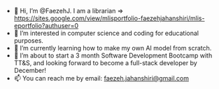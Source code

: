 - 👋 Hi, I’m @FaezehJ. I am a librarian => https://sites.google.com/view/mlisportfolio-faezehjahanshiri/mlis-eportfolio?authuser=0
- 👀 I’m interested in computer science and coding for educational purposes.
- 🌱 I’m currently learning how to make my own AI model from scratch. 
- 💞️ I’m about to start a 3 month Software Development Bootcamp with TT&S, and looking forward to become a full-stack developer by December!
- 📫 You can reach me by email: faezeh.jahanshiri@gmail.com

<!---
FaezehJ/FaezehJ is a ✨ special ✨ repository because its `README.md` (this file) appears on your GitHub profile.
You can click the Preview link to take a look at your changes.
--->
